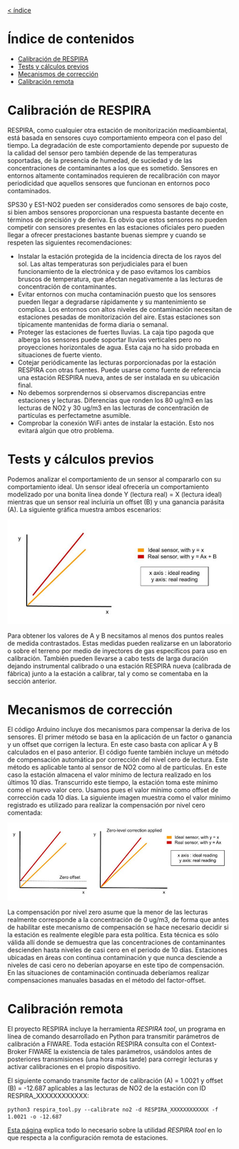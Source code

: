 [< índice](INDEX.md)

# Índice de contenidos

- [Calibración de RESPIRA](#calibración-de-respira)
- [Tests y cálculos previos](#tests-y-cálculos-previos)
- [Mecanismos de corrección](#mecanismos-de-corrección)
- [Calibración remota](#calibración-remota)

# Calibración de RESPIRA

RESPIRA, como cualquier otra estación de monitorización medioambiental, está basada en sensores cuyo comportamiento empeora con el paso del tiempo. La degradación de este comportamiento depende por supuesto de la calidad del sensor pero también depende de las temperaturas soportadas, de la presencia de humedad, de suciedad y de las concentraciones de contaminantes a los que es sometido. Sensores en entornos altamente contaminados requieren de recalibración con mayor periodicidad que aquellos sensores que funcionan en entornos poco contaminados.

SPS30 y ES1-NO2 pueden ser considerados como sensores de bajo coste, si bien ambos sensores proporcionan una respuesta bastante decente en términos de precisión y de deriva. Es obvio que estos sensores no pueden competir con sensores presentes en las estaciones oficiales pero pueden llegar a ofrecer prestaciones bastante buenas siempre y cuando se respeten las siguientes recomendaciones:

- Instalar la estación protegida de la incidencia directa de los rayos del sol. Las altas temperaturas son perjudiciales para el buen funcionamiento de la electrónica y de paso evitamos los cambios bruscos de temperatura, que afectan negativamente a las lecturas de concentración de contaminantes.
- Evitar entornos con mucha contaminación puesto que los sensores pueden llegar a degradarse rápidamente y su mantenimiento se complica. Los entornos con altos niveles de contaminación necesitan de estaciones pesadas de monitorización del aire. Estas estaciones son típicamente mantenidas de forma diaria o semanal.
- Proteger las estaciones de fuertes lluvias. La caja tipo pagoda que alberga los sensores puede soportar lluvias verticales pero no proyecciones horizontales de agua. Esta caja no ha sido probada en situaciones de fuerte viento.
- Cotejar periódicamente las lecturas porporcionadas por la estación RESPIRA con otras fuentes. Puede usarse como fuente de referencia una estación RESPIRA nueva, antes de ser instalada en su ubicación final.
- No debemos sorprendernos si observamos discrepancias entre estaciones y lecturas. Diferencias que ronden los 80 ug/m3 en las lecturas de NO2 y 30 ug/m3 en las lecturas de concentración de partículas es perfectametne asumible.
- Comprobar la conexión WiFi antes de instalar la estación. Esto nos evitará algún que otro problema.

# Tests y cálculos previos

Podemos analizar el comportamiento de un sensor al compararlo con su comportamiento ideal. Un sensor ideal ofrecería un comportamiento modelizado por una bonita línea donde Y (lectura real) = X (lectura ideal) mientras que un sensor real incluiría un offset (B) y una ganancia parásita (A). La siguiente gráfica muestra ambos escenarios:

<p align="center">
<img src="../img/calibration_chart_01.jpg">
</p>


Para obtener los valores de A y B necsitamos al menos dos puntos reales de medida contrastados. Estas medidas pueden realizarse en un laboratorio o sobre el terreno por medio de inyectores de gas específicos para uso en calibración. También pueden llevarse a cabo tests de larga duración dejando instrumental calibrado o una estación RESPIRA nueva (calibrada de fábrica) junto a la estación a calibrar, tal y como se comentaba en la sección anterior.


# Mecanismos de corrección


El código Arduino incluye dos mecanismos para compensar la deriva de los sensores. El primer método se basa en la aplicación de un factor o ganancia y un offset que corrigen la lectura. En este caso basta con aplicar A y B calculados en el paso anterior. El código fuente también incluye un método de compensación automática por corrección del nivel cero de lectura. Este método es aplicable tanto al sensor de NO2 como al de partículas. En este caso la estación almacena el valor mínimo de lectura realizado en los últimos 10 días. Transcurrido este tiempo, la estación toma este mínimo como el nuevo valor cero. Usamos pues el valor mínimo como offset de corrección cada 10 días. La siguiente imagen muestra como el valor mínimo registrado es utilizado para realizar la compensación por nivel cero comentada:

<p align="center">
<img src="../img/calibration_chart_02.jpg">
</p>

La compensación por nivel zero asume que la menor de las lecturas realmente corresponde a la concentración de 0 ug/m3, de forma que antes de habilitar este mecanismo de compensación se hace necesario decidir si la estación es realmente elegible para esta política. Esta técnica es sólo válida allí donde se demuestra que las concentraciones de contaminantes descienden hasta niveles de casi cero en el periodo de 10 días. Estaciones ubicadas en áreas con contínua contaminación y que nunca desciende a niveles de casi cero no deberían apoyarse en este tipo de compensación. En las situaciones de contaminación continuada deberíamos realizar compensaciones manuales basadas en el método del factor-offset.

# Calibración remota

El proyecto RESPIRA incluye la herramienta _RESPIRA tool_, un programa en línea de comando desarrollado en Python para transmitir parámetros de calibración a FIWARE. Toda estación RESPIRA consulta con el Context-Broker FIWARE la existencia de tales parámetros, usándolos antes de posteriores transmisiones (una hora más tarde) para corregir lecturas y activar calibraciones en el propio dispositivo.

El siguiente comando transmite factor de calibración (A) = 1.0021 y offset (B) = -12.687 aplicables a las lecturas de NO2 de la estación con ID RESPIRA_XXXXXXXXXXXX:

```
python3 respira_tool.py --calibrate no2 -d RESPIRA_XXXXXXXXXXXX -f 1.0021 -o -12.687
```

[Esta página](RESPIRA_TOOL.md) explica todo lo necesario sobre la utilidad _RESPIRA tool_ en lo que respecta a la configuración remota de estaciones.


